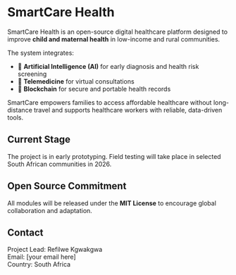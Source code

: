 # SmartCare Health

SmartCare Health is an open-source digital healthcare platform designed to improve **child and maternal health** in low-income and rural communities.  

The system integrates:
- 🧠 **Artificial Intelligence (AI)** for early diagnosis and health risk screening  
- 💬 **Telemedicine** for virtual consultations  
- 🔐 **Blockchain** for secure and portable health records  

SmartCare empowers families to access affordable healthcare without long-distance travel and supports healthcare workers with reliable, data-driven tools.

## Current Stage
The project is in early prototyping. Field testing will take place in selected South African communities in 2026.

## Open Source Commitment
All modules will be released under the **MIT License** to encourage global collaboration and adaptation.

## Contact
Project Lead: Refilwe Kgwakgwa  
Email: [your email here]  
Country: South Africa
